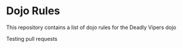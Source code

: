 Dojo Rules
==========

This repository contains a list of dojo rules for the Deadly Vipers dojo

Testing pull requests
